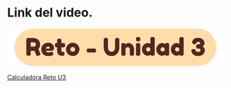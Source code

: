 # Link del video.

[![Presentacion](/Reto/Reto.png)](/Reto/Presentacion.pdf)

[Calculadora Reto U3](https://youtu.be/8VYtWA_HIWo)
